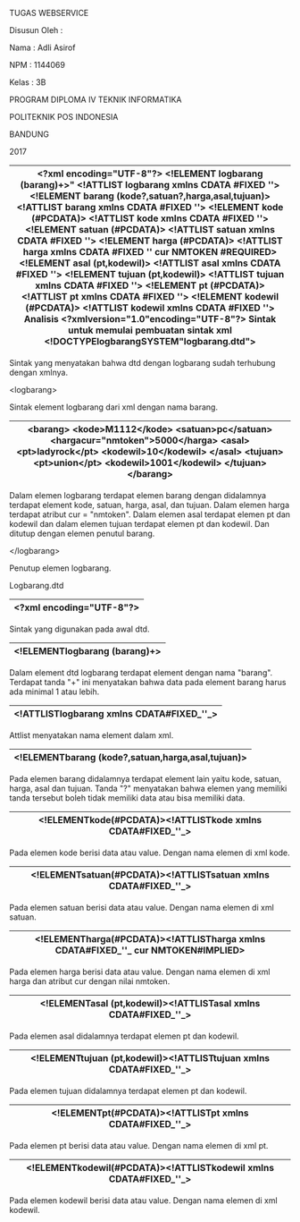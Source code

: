 TUGAS WEBSERVICE

Disusun Oleh :

Nama : Adli Asirof

NPM : 1144069

Kelas : 3B

PROGRAM DIPLOMA IV TEKNIK INFORMATIKA

POLITEKNIK POS INDONESIA

BANDUNG

2017

| \<?xml encoding="UTF-8"?\> \<!ELEMENT logbarang (barang)+\>" \<!ATTLIST logbarang xmlns CDATA \#FIXED ''\> \<!ELEMENT barang (kode?,satuan?,harga,asal,tujuan)\> \<!ATTLIST barang xmlns CDATA \#FIXED ''\> \<!ELEMENT kode (\#PCDATA)\> \<!ATTLIST kode xmlns CDATA \#FIXED ''\> \<!ELEMENT satuan (\#PCDATA)\> \<!ATTLIST satuan xmlns CDATA \#FIXED ''\> \<!ELEMENT harga (\#PCDATA)\> \<!ATTLIST harga xmlns CDATA \#FIXED '' cur NMTOKEN \#REQUIRED\> \<!ELEMENT asal (pt,kodewil)\> \<!ATTLIST asal xmlns CDATA \#FIXED ''\> \<!ELEMENT tujuan (pt,kodewil)\> \<!ATTLIST tujuan xmlns CDATA \#FIXED ''\> \<!ELEMENT pt (\#PCDATA)\> \<!ATTLIST pt xmlns CDATA \#FIXED ''\> \<!ELEMENT kodewil (\#PCDATA)\> \<!ATTLIST kodewil xmlns CDATA \#FIXED ''\> Analisis \<?xmlversion="1.0"encoding="UTF-8"?\> Sintak untuk memulai pembuatan sintak xml \<!DOCTYPElogbarangSYSTEM"logbarang.dtd"\> |
|---------------------------------------------------------------------------------------------------------------------------------------------------------------------------------------------------------------------------------------------------------------------------------------------------------------------------------------------------------------------------------------------------------------------------------------------------------------------------------------------------------------------------------------------------------------------------------------------------------------------------------------------------------------------------------------------------------------------------------------------------------------------------------------------------------------------------------------------------------------------------------------------------|


Sintak yang menyatakan bahwa dtd dengan logbarang sudah terhubung dengan xmlnya.

\<logbarang\>

Sintak element logbarang dari xml dengan nama barang.

| \<barang\> \<kode\>M1112\</kode\> \<satuan\>pc\</satuan\> \<hargacur="nmtoken"\>5000\</harga\> \<asal\> \<pt\>ladyrock\</pt\> \<kodewil\>10\</kodewil\> \</asal\> \<tujuan\> \<pt\>union\</pt\> \<kodewil\>1001\</kodewil\> \</tujuan\>\</barang\> |
|----------------------------------------------------------------------------------------------------------------------------------------------------------------------------------------------------------------------------------------------------|


Dalam elemen logbarang terdapat elemen barang dengan didalamnya terdapat element
kode, satuan, harga, asal, dan tujuan. Dalam elemen harga terdapat atribut cur =
"nmtoken". Dalam elemen asal terdapat elemen pt dan kodewil dan dalam elemen
tujuan terdapat elemen pt dan kodewil. Dan ditutup dengan elemen penutul barang.

\</logbarang\>

Penutup elemen logbarang.

Logbarang.dtd

| \<?xml encoding="UTF-8"?\> |
|----------------------------|


Sintak yang digunakan pada awal dtd.

| \<!ELEMENTlogbarang (barang)+\> |
|---------------------------------|


Dalam element dtd logbarang terdapat element dengan nama "barang". Terdapat
tanda "+" ini menyatakan bahwa data pada element barang harus ada minimal 1 atau
lebih.

| \<!ATTLISTlogbarang xmlns CDATA\#FIXED\_''\_\> |
|------------------------------------------------|


Attlist menyatakan nama element dalam xml.

| \<!ELEMENTbarang (kode?,satuan,harga,asal,tujuan)\> |
|-----------------------------------------------------|


Pada elemen barang didalamnya terdapat element lain yaitu kode, satuan, harga,
asal dan tujuan. Tanda "?" menyatakan bahwa elemen yang memiliki tanda tersebut
boleh tidak memiliki data atau bisa memiliki data.

| \<!ELEMENTkode(\#PCDATA)\>\<!ATTLISTkode xmlns CDATA\#FIXED\_''\_\> |
|---------------------------------------------------------------------|


Pada elemen kode berisi data atau value. Dengan nama elemen di xml kode.

| \<!ELEMENTsatuan(\#PCDATA)\>\<!ATTLISTsatuan xmlns CDATA\#FIXED\_''\_\> |
|-------------------------------------------------------------------------|


Pada elemen satuan berisi data atau value. Dengan nama elemen di xml satuan.

| \<!ELEMENTharga(\#PCDATA)\>\<!ATTLISTharga xmlns CDATA\#FIXED\_''\_ cur NMTOKEN\#IMPLIED\> |
|--------------------------------------------------------------------------------------------|


Pada elemen harga berisi data atau value. Dengan nama elemen di xml harga dan
atribut cur dengan nilai nmtoken.

| \<!ELEMENTasal (pt,kodewil)\>\<!ATTLISTasal xmlns CDATA\#FIXED\_''\_\> |
|------------------------------------------------------------------------|


Pada elemen asal didalamnya terdapat elemen pt dan kodewil.

| \<!ELEMENTtujuan (pt,kodewil)\>\<!ATTLISTtujuan xmlns CDATA\#FIXED\_''\_\> |
|----------------------------------------------------------------------------|


Pada elemen tujuan didalamnya terdapat elemen pt dan kodewil.

| \<!ELEMENTpt(\#PCDATA)\>\<!ATTLISTpt xmlns CDATA\#FIXED\_''\_\> |
|-----------------------------------------------------------------|


Pada elemen pt berisi data atau value. Dengan nama elemen di xml pt.

| \<!ELEMENTkodewil(\#PCDATA)\>\<!ATTLISTkodewil xmlns CDATA\#FIXED\_''\_\> |
|---------------------------------------------------------------------------|


Pada elemen kodewil berisi data atau value. Dengan nama elemen di xml kodewil.
